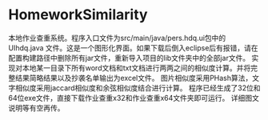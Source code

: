 # HomeworkSimilarity
本地作业查重系统。程序入口文件为src/main/java/pers.hdq.ui包中的UIhdq.java 文件。这是一个图形化界面。如果下载后倒入eclipse后有报错，请在配置构建路径中删除所有jar文件，重新导入项目的lib文件夹中的全部jar文件。
实现对本地某一目录下所有word文档和txt文档进行两两之间的相似度计算。并将完整结果简略结果以及抄袭名单输出为excel文件。
图片相似度采用PHash算法，文字相似度采用jaccard相似度和余弦相似度结合进行计算。
程序已经生成了32位和64位exe文件，直接下载作业查重x32和作业查重x64文件夹即可运行。
详细图文说明等有空再传。
